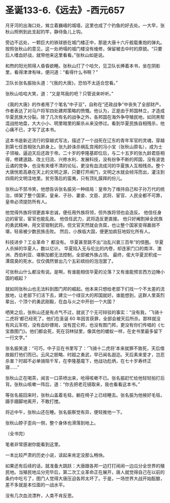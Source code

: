 # 圣诞133-6.《远去》-西元657

月牙河的出海口处，耸立着巍峨的城墙，这里也成了个钓鱼的好去处。一大早，张秋山照例到此支起钓竿，静待鱼儿上钩。

旁边不远处，一颗巨大的铁球嵌在城门楼正中，那是大唐十六斤舰载重炮的弹丸。按照张秋山的意见，这一处坍塌的城门楼没有维修，保留被击中时的原貌。“只要后人嗜血好战，就带他来这里看看。”张秋山如是说。

和煦的阳光照得人昏昏欲睡。张秋山打了个哈欠，见卫队长捧着本书，坐在阴影里，看得津津有味，便问道：“看得什么书啊？”

卫队长张名振抬头道：“《我的大唐》，恐怕不太适合您看。”

张秋山哈哈大笑，道：“又是骂我的吧？只管说来听听。”

《我的大唐》的作者用了个笔名“中子豆”，自称在“还政战争”中丧失了全部财产。作者表达了对马户将军四处建邦策略的愤慨。他认为，正是由于邦国林立，才造成华夏民族大分裂。除了几次有名的战争之外，各邦国在海外争夺殖民地，如同黑帮混战抢地盘，大大小小、明里暗里的厮杀从来没停过。看到华夏民族自相残杀，他心痛不已，才写了这本书。

这本书是新近流行的穿越式写法，描述了一个战死在辽东的青年军官的灵魂，穿越到第七任首相张九龄身上。张九龄诛杀祸乱宫闱的冯小宝（张秋山原名），成为士子领袖，逼迫天后还政于帝。二十岁的李隆基即位后，与二十五岁的张九龄君臣相得，修建道路、改土归流、兴修水利、发展科技，没有纷争不断的邦国，没有波诡云谲的党争，也没有夹缠不清的论坛，更没有血流成河的华夏族人互相残杀。整个大唐恍若高悬在天上的文明之源，只要打开闸门，文明之水就会倾泻而出，灌注到四周的文明洼地里。贫穷落后的蛮夷，只有顶礼膜拜的份儿。

张秋山不禁冷笑，他想告诉张名振另一种结局：皇帝为了维持自己和子孙万代的统治，绑架了整个国家。皇亲、子孙、妻妾、文臣、武将、宦官、人民全都不可靠，皇帝必须提防所有人。

他觉得外族将领更直率忠诚，便任用外族将领，但外族将领也会造反。
他信任身边的宦官，宦官也能乱政。
他信任武力，武将造反更直接。
他只好阉割掉全民族的勇武精神，用文官钳制武将。但文官天然就会贪腐，也让整个国家变得羸弱不堪，轻易被少数民族击败。
然后，小族临大国，便更加疯狂地奴化所有人。

科技进步？工业革命？
都没有。
华夏甚至跳不出“治乱兴衰三百年”的怪圈。
华夏人杀掉的华夏人，数以亿计。
华夏陷入无与伦比的内卷，却连家门口的南洋、澳洲、西伯利亚、堪察加都无法控制，全部被外族占领。
最终，偌大华夏淤积成一潭腐臭的死水，仅仅偶然冒出几个五彩缤纷的泡泡罢了。

可张秋山什么都没有说。是啊，有谁能相信华夏的沦落？又有谁能预言西方边陲小国的崛起？

就如同张秋山也无法料到图门邦的崛起。他本来只想给老部下们找一个不太差的流放地，让老部下们活下去，建立一个绿豆大的邦国就好。谁能想到，这群人里英烈辈出，个顶个的勇武刚毅，在血与火之中开创一个大国？

哂笑之后，张秋山还是有点气不过，就说了个无可辩驳的事实：“没有我，‘飞骑十二虎将’都已经死了。他们在圣诞 60 年因言获罪，全部会被天后所杀。那样就没有风云军校，没有血砂镖局，没有昆仑邦，也没有图门邦，更没有你们传唱的《七宝救图门》。他们都会死，死在羽林狱里，像其他的蝼蚁一样，在史书里最多留下一行文字。”

张名振笑道：“可巧，中子豆在书里写了：‘飞骑十二虎将’本来就罪不致死，天后借故敲打他们而已。云风之胆略、时超之勇武，早已闻名遐迩。天后素来爱才，岂忍杀害？时超不必单骑阻千军，在李隆基麾下，他战功彪炳，在七十岁寿终正寝……”

张秋山正在喝茶，闻言一口茶喷出来，呛得咳嗽不已。张名振赶忙给他轻轻拍打后背。张秋山咳嗽一阵后，道：“你去把老花镜取来，我也看看这本书。”

等张名振回来时，张秋山盖着毛毯，躺在椅子上已经睡去。张名振为他掖好毛毯，蹑手蹑脚地离开，不敢打搅。

将近中午，张秋山还在睡。张名振察觉有异，便轻推他一下。

张秋山脖子歪向一侧，整个身体也滑落到地上。

（全书完）

笔者非常感谢你能看到这里。

一本比较严肃的历史小说，读起来肯定没那么畅快。

如果还有后续的话，就准备大跳跃：大唐跟各邦一边打打闹闹一边瓜分全世界的殖民地。当殖民地瓜分完毕后，第二次工业革命正在展开，唐人就觉得自己在以前的条约中吃亏了，图门人觉得大唐压迫各邦太坏了。于是，一场世界大战开始酝酿，差不多就是本位面的一战水平。

没有几次血流漂杵，人类不肯反思。